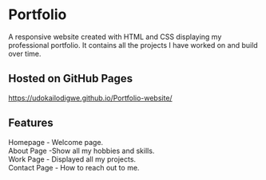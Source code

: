 # Portfolio
A responsive website created with HTML and CSS displaying my professional portfolio. It contains all the projects I have worked on and build over time. 
## Hosted on GitHub Pages
https://udokailodigwe.github.io/Portfolio-website/
## Features
Homepage - Welcome page. <br>
About Page -Show all my hobbies and skills.<br>
Work Page - Displayed all my projects.<br>
Contact Page -  How to reach out to me.